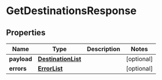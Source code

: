 # GetDestinationsResponse

## Properties
Name | Type | Description | Notes
------------ | ------------- | ------------- | -------------
**payload** | [**DestinationList**](DestinationList.md) |  |  [optional]
**errors** | [**ErrorList**](ErrorList.md) |  |  [optional]
